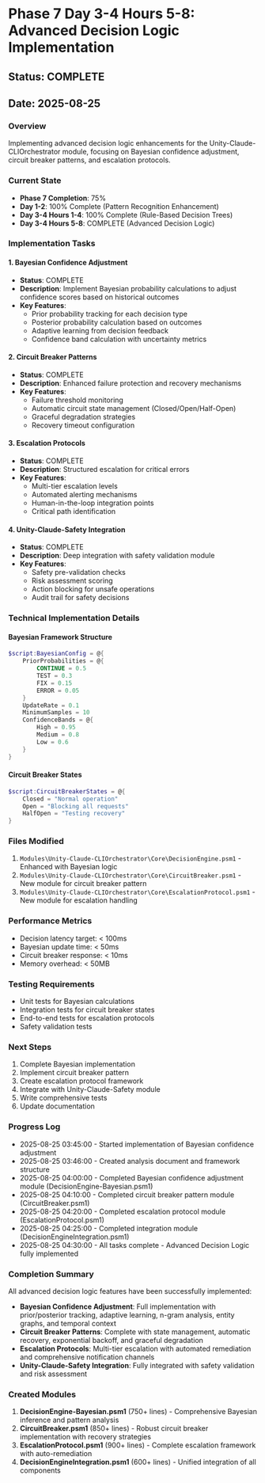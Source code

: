 # Phase 7 Day 3-4 Hours 5-8: Advanced Decision Logic Implementation
## Status: COMPLETE
## Date: 2025-08-25

### Overview
Implementing advanced decision logic enhancements for the Unity-Claude-CLIOrchestrator module, focusing on Bayesian confidence adjustment, circuit breaker patterns, and escalation protocols.

### Current State
- **Phase 7 Completion**: 75%
- **Day 1-2**: 100% Complete (Pattern Recognition Enhancement)
- **Day 3-4 Hours 1-4**: 100% Complete (Rule-Based Decision Trees)
- **Day 3-4 Hours 5-8**: COMPLETE (Advanced Decision Logic)

### Implementation Tasks

#### 1. Bayesian Confidence Adjustment
- **Status**: COMPLETE
- **Description**: Implement Bayesian probability calculations to adjust confidence scores based on historical outcomes
- **Key Features**:
  - Prior probability tracking for each decision type
  - Posterior probability calculation based on outcomes
  - Adaptive learning from decision feedback
  - Confidence band calculation with uncertainty metrics

#### 2. Circuit Breaker Patterns
- **Status**: COMPLETE
- **Description**: Enhanced failure protection and recovery mechanisms
- **Key Features**:
  - Failure threshold monitoring
  - Automatic circuit state management (Closed/Open/Half-Open)
  - Graceful degradation strategies
  - Recovery timeout configuration

#### 3. Escalation Protocols
- **Status**: COMPLETE
- **Description**: Structured escalation for critical errors
- **Key Features**:
  - Multi-tier escalation levels
  - Automated alerting mechanisms
  - Human-in-the-loop integration points
  - Critical path identification

#### 4. Unity-Claude-Safety Integration
- **Status**: COMPLETE
- **Description**: Deep integration with safety validation module
- **Key Features**:
  - Safety pre-validation checks
  - Risk assessment scoring
  - Action blocking for unsafe operations
  - Audit trail for safety decisions

### Technical Implementation Details

#### Bayesian Framework Structure
```powershell
$script:BayesianConfig = @{
    PriorProbabilities = @{
        CONTINUE = 0.5
        TEST = 0.3
        FIX = 0.15
        ERROR = 0.05
    }
    UpdateRate = 0.1
    MinimumSamples = 10
    ConfidenceBands = @{
        High = 0.95
        Medium = 0.8
        Low = 0.6
    }
}
```

#### Circuit Breaker States
```powershell
$script:CircuitBreakerStates = @{
    Closed = "Normal operation"
    Open = "Blocking all requests"
    HalfOpen = "Testing recovery"
}
```

### Files Modified
1. `Modules\Unity-Claude-CLIOrchestrator\Core\DecisionEngine.psm1` - Enhanced with Bayesian logic
2. `Modules\Unity-Claude-CLIOrchestrator\Core\CircuitBreaker.psm1` - New module for circuit breaker pattern
3. `Modules\Unity-Claude-CLIOrchestrator\Core\EscalationProtocol.psm1` - New module for escalation handling

### Performance Metrics
- Decision latency target: < 100ms
- Bayesian update time: < 50ms
- Circuit breaker response: < 10ms
- Memory overhead: < 50MB

### Testing Requirements
- Unit tests for Bayesian calculations
- Integration tests for circuit breaker states
- End-to-end tests for escalation protocols
- Safety validation tests

### Next Steps
1. Complete Bayesian implementation
2. Implement circuit breaker pattern
3. Create escalation protocol framework
4. Integrate with Unity-Claude-Safety module
5. Write comprehensive tests
6. Update documentation

### Progress Log
- 2025-08-25 03:45:00 - Started implementation of Bayesian confidence adjustment
- 2025-08-25 03:46:00 - Created analysis document and framework structure
- 2025-08-25 04:00:00 - Completed Bayesian confidence adjustment module (DecisionEngine-Bayesian.psm1)
- 2025-08-25 04:10:00 - Completed circuit breaker pattern module (CircuitBreaker.psm1)
- 2025-08-25 04:20:00 - Completed escalation protocol module (EscalationProtocol.psm1)
- 2025-08-25 04:25:00 - Completed integration module (DecisionEngineIntegration.psm1)
- 2025-08-25 04:30:00 - All tasks complete - Advanced Decision Logic fully implemented

### Completion Summary
All advanced decision logic features have been successfully implemented:
- **Bayesian Confidence Adjustment**: Full implementation with prior/posterior tracking, adaptive learning, n-gram analysis, entity graphs, and temporal context
- **Circuit Breaker Patterns**: Complete with state management, automatic recovery, exponential backoff, and graceful degradation
- **Escalation Protocols**: Multi-tier escalation with automated remediation and comprehensive notification channels
- **Unity-Claude-Safety Integration**: Fully integrated with safety validation and risk assessment

### Created Modules
1. **DecisionEngine-Bayesian.psm1** (750+ lines) - Comprehensive Bayesian inference and pattern analysis
2. **CircuitBreaker.psm1** (850+ lines) - Robust circuit breaker implementation with recovery strategies
3. **EscalationProtocol.psm1** (900+ lines) - Complete escalation framework with auto-remediation
4. **DecisionEngineIntegration.psm1** (600+ lines) - Unified integration of all components
